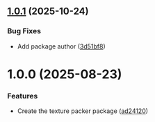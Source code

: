 ## [1.0.1](https://github.com/freakshowstudio/com.freakshowstudio.texturepacker/compare/v1.0.0...v1.0.1) (2025-10-24)


### Bug Fixes

* Add package author ([3d51bf8](https://github.com/freakshowstudio/com.freakshowstudio.texturepacker/commit/3d51bf82bb238455eb4e13203ff1e9e13c871ce9))

# 1.0.0 (2025-08-23)


### Features

* Create the texture packer package ([ad24120](https://github.com/freakshowstudio/com.freakshowstudio.texturepacker/commit/ad2412087dfa04693c4840e7d78f3066efb65a05))
